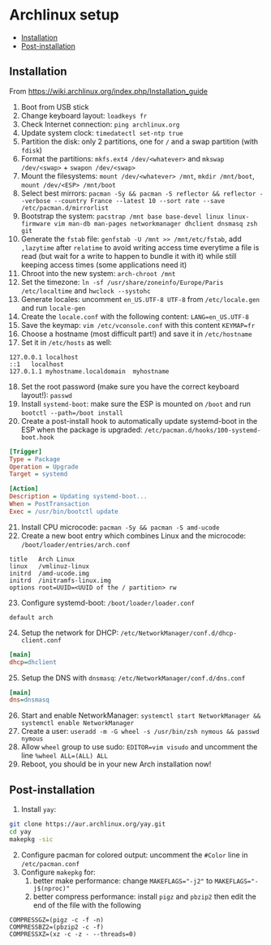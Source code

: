 # Archlinux setup

<!-- toc -->

- [Installation](#installation)
- [Post-installation](#post-installation)

<!-- tocstop -->

## Installation

From <https://wiki.archlinux.org/index.php/Installation_guide>

1. Boot from USB stick
2. Change keyboard layout: `loadkeys fr`
3. Check Internet connection: `ping archlinux.org`
4. Update system clock: `timedatectl set-ntp true`
5. Partition the disk: only 2 partitions, one for `/` and a swap partition (with `fdisk`)
6. Format the partitions: `mkfs.ext4 /dev/<whatever>` and `mkswap /dev/<swap>` + `swapon /dev/<swap>`
7. Mount the filesystems: `mount /dev/<whatever> /mnt`, `mkdir /mnt/boot`, `mount /dev/<ESP> /mnt/boot`
8. Select best mirrors: `pacman -Sy && pacman -S reflector && reflector --verbose --country France --latest 10 --sort rate --save /etc/pacman.d/mirrorlist`
9. Bootstrap the system: `pacstrap /mnt base base-devel linux linux-firmware vim man-db man-pages networkmanager dhclient dnsmasq zsh git`
10. Generate the `fstab` file: `genfstab -U /mnt >> /mnt/etc/fstab`, add `,lazytime` after `relatime` to avoid writing access time everytime a file is read (but wait for a write to happen to bundle it with it) while still keeping access times (some applications need it)
11. Chroot into the new system: `arch-chroot /mnt`
12. Set the timezone: `ln -sf /usr/share/zoneinfo/Europe/Paris /etc/localtime` and `hwclock --systohc`
13. Generate locales: uncomment `en_US.UTF-8 UTF-8` from `/etc/locale.gen` and run `locale-gen`
14. Create the `locale.conf` with the following content: `LANG=en_US.UTF-8`
15. Save the keymap: `vim /etc/vconsole.conf` with this content `KEYMAP=fr`
16. Choose a hostname (most difficult part!) and save it in `/etc/hostname`
17. Set it in `/etc/hosts` as well:
```
127.0.0.1 localhost
::1   localhost
127.0.1.1 myhostname.localdomain  myhostname
```
18. Set the root password (make sure you have the correct keyboard layout!): `passwd`
19. Install `systemd-boot`: make sure the ESP is mounted on `/boot` and run `bootctl --path=/boot install`
20. Create a post-install hook to automatically update systemd-boot in the ESP when the package is upgraded: `/etc/pacman.d/hooks/100-systemd-boot.hook`
```ini
[Trigger]
Type = Package
Operation = Upgrade
Target = systemd

[Action]
Description = Updating systemd-boot...
When = PostTransaction
Exec = /usr/bin/bootctl update
```
21. Install CPU microcode: `pacman -Sy && pacman -S amd-ucode`
22. Create a new boot entry which combines Linux and the microcode: `/boot/loader/entries/arch.conf`
```
title   Arch Linux
linux   /vmlinuz-linux
initrd  /amd-ucode.img
initrd  /initramfs-linux.img
options root=UUID=<UUID of the / partition> rw
```
23. Configure systemd-boot: `/boot/loader/loader.conf`
```
default arch
```
24. Setup the network for DHCP: `/etc/NetworkManager/conf.d/dhcp-client.conf`
```ini
[main]
dhcp=dhclient
```
25. Setup the DNS with `dnsmasq`: `/etc/NetworkManager/conf.d/dns.conf`
```ini
[main]
dns=dnsmasq
```
26. Start and enable NetworkManager: `systemctl start NetworkManager && systemctl enable NetworkManager`
27. Create a user: `useradd -m -G wheel -s /usr/bin/zsh nymous && passwd nymous`
28. Allow `wheel` group to use sudo: `EDITOR=vim visudo` and uncomment the line `%wheel ALL=(ALL) ALL`
29. Reboot, you should be in your new Arch installation now!

## Post-installation

1. Install `yay`:
```sh
git clone https://aur.archlinux.org/yay.git
cd yay
makepkg -sic
```
2. Configure pacman for colored output: uncomment the `#Color` line in `/etc/pacman.conf`
3. Configure `makepkg` for:
   1. better make performance: change `MAKEFLAGS="-j2"` to `MAKEFLAGS="-j$(nproc)"`
   2. better compress performance: install `pigz` and `pbzip2` then edit the end of the file with the following
```shell
COMPRESSGZ=(pigz -c -f -n)
COMPRESSBZ2=(pbzip2 -c -f)
COMPRESSXZ=(xz -c -z - --threads=0)
```
